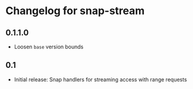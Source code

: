 # Changelog for snap-stream

## 0.1.1.0

* Loosen `base` version bounds

## 0.1

* Initial release: Snap handlers for streaming access with range requests

